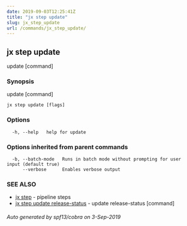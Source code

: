 ```yaml
---
date: 2019-09-03T12:25:41Z
title: "jx step update"
slug: jx_step_update
url: /commands/jx_step_update/
---
```

## jx step update

update [command]

### Synopsis

update [command]

```
jx step update [flags]
```

### Options

```
  -h, --help   help for update
```

### Options inherited from parent commands

```
  -b, --batch-mode   Runs in batch mode without prompting for user input (default true)
      --verbose      Enables verbose output
```

### SEE ALSO

* [jx step](/commands/jx_step/)	 - pipeline steps
* [jx step update release-status](/commands/jx_step_update_release-status/)	 - update release-status [command]

###### Auto generated by spf13/cobra on 3-Sep-2019
